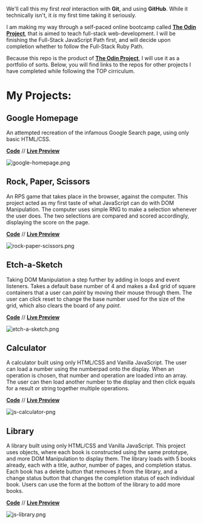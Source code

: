 We'll call this my first _real_ interaction with **Git**, and using **GitHub**. While it technically isn't, it _is_ my first time taking it seriously.

I am making my way through a self-paced online bootcamp called [**The Odin Project**](https://www.theodinproject.com), that is aimed to teach full-stack web-development. I will be finishing the Full-Stack JavaScript Path first, and will decide upon completion whether to follow the Full-Stack Ruby Path.

Because this repo is the product of [**The Odin Project**](https://www.theodinproject.com), I will use it as a portfolio of sorts. Below, you will find links to the repos for other projects I have completed while following the TOP cirriculum.

# My Projects:

## Google Homepage

An attempted recreation of the infamous Google Search page, using only basic HTML/CSS.

[**Code**](https://github.com/billyhelms24/google-homepage) // [**Live Preview**](https://billyhelms24.github.io/google-homepage/)

![google-homepage.png](https://raw.githubusercontent.com/billyhelms24/git-test/main/screenshots/google-homepage.png)

## Rock, Paper, Scissors

An RPS game that takes place in the browser, against the computer. This project acted as my first taste of what JavaScript can do with DOM Manipulation. The computer uses simple RNG to make a selection whenever the user does. The two selections are compared and scored accordingly, displaying the score on the page.

[**Code**](https://github.com/billyhelms24/rock-paper-scissors) // [**Live Preview**](https://billyhelms24.github.io/rock-paper-scissors/)

![rock-paper-scissors.png](https://raw.githubusercontent.com/billyhelms24/git-test/main/screenshots/rock-paper-scissors.png)

## Etch-a-Sketch

Taking DOM Manipulation a step further by adding in loops and event listeners. Takes a default base number of 4 and makes a 4x4 grid of square containers that a user can _paint_ by moving their mouse through them. The user can click reset to change the base number used for the size of the grid, which also clears the board of any _paint_.

[**Code**](https://github.com/billyhelms24/etch-a-sketch) // [**Live Preview**](https://billyhelms24.github.io/etch-a-sketch/)

![etch-a-sketch.png](https://raw.githubusercontent.com/billyhelms24/git-test/main/screenshots/etch-a-sketch.png)

## Calculator

A calculator built using only HTML/CSS and Vanilla JavaScript. The user can load a number using the numberpad onto the display. When an operation is chosen, that number and operation are loaded into an array. The user can then load another number to the display and then click equals for a result or string together multiple operations.

[**Code**](https://github.com/billyhelms24/js-calculator) // [**Live Preview**](https://billyhelms24.github.io/js-calculator/)

![js-calculator-png](https://raw.githubusercontent.com/billyhelms24/git-test/main/screenshots/js-calculator.png)

## Library

A library built using only HTML/CSS and Vanilla JavaScript. This project uses objects, where each book is constructed using the same prototype, and more DOM Manipulation to display them. The library loads with 5 books already, each with a title, author, number of pages, and completion status. Each book has a delete button that removes it from the library, and a change status button that changes the completion status of each individual book. Users can use the form at the bottom of the library to add more books.

[**Code**](https://github.com/billyhelms24/js-library) // [**Live Preview**](https://billyhelms24.github.io/js-library/)

![js-library.png](https://raw.githubusercontent.com/billyhelms24/git-test/main/screenshots/js-library.png)
